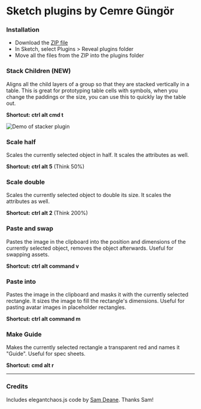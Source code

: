 # Sketch plugins by Cemre Güngör

### Installation

* Download the [ZIP file](https://github.com/cemre/cemre-sketch-plugins/archive/master.zip)
* In Sketch, select Plugins > Reveal plugins folder
* Move all the files from the ZIP into the plugins folder

### Stack Children (NEW)
Aligns all the child layers of a group so that they are stacked vertically in a table. This is great for prototyping table cells with symbols, when you change the paddings or the size, you can use this to quickly lay the table out.

**Shortcut: ctrl alt cmd t**

![Demo of stacker plugin](https://cloud.githubusercontent.com/assets/200566/7672840/4625c7d2-fcb7-11e4-95f4-32f9e064ede4.gif)

### Scale half
Scales the currently selected object in half. It scales the attributes as well.

**Shortcut: ctrl alt 5** (Think 50%)

### Scale double
Scales the currently selected object to double its size. It scales the attributes as well.

**Shortcut: ctrl alt 2** (Think 200%)

### Paste and swap
Pastes the image in the clipboard into the position and dimensions of the currently selected object, removes the object afterwards. Useful for swapping assets.

**Shortcut: ctrl alt command v**


### Paste into
Pastes the image in the clipboard and masks it with the currently selected rectangle. It sizes the image to fill the rectangle's dimensions. Useful for pasting avatar images in placeholder rectangles.

**Shortcut: ctrl alt command m**

### Make Guide
Makes the currently selected rectangle a transparent red and names it "Guide". Useful for spec sheets.

**Shortcut: cmd alt r**

----

### Credits

Includes elegantchaos.js code by [Sam Deane](https://github.com/samdeane/). Thanks Sam!
